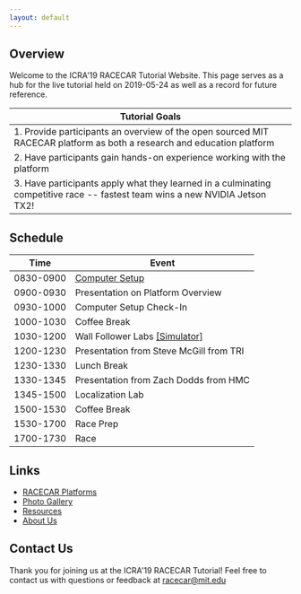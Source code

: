 ```yaml
---
layout: default
---
```


## Overview
Welcome to the ICRA'19 RACECAR Tutorial Website. This page serves as a hub
for the live tutorial held on 2019-05-24 as well as a record for future
reference.

| Tutorial Goals |
| -------------- |
| 1. Provide participants an overview of the open sourced MIT RACECAR platform as both a research and education platform |
| 2. Have participants gain hands-on experience working with the platform |
| 3. Have participants apply what they learned in a culminating competitive race -- fastest team wins a new NVIDIA Jetson TX2! |


## Schedule

| Time | Event |
| ---- | ----- |
| 0830-0900 | [Computer Setup](./setup) |
| 0900-0930 | Presentation on Platform Overview |
| 0930-1000 | Computer Setup Check-In |
| 1000-1030 | Coffee Break |
| 1030-1200 | Wall Follower Labs [[Simulator]](./lab-wall-follow-sim) |
| 1200-1230 | Presentation from Steve McGill from TRI |
| 1230-1330 | Lunch Break |
| 1330-1345 | Presentation from Zach Dodds from HMC |
| 1345-1500 | Localization Lab |
| 1500-1530 | Coffee Break |
| 1530-1700 | Race Prep |
| 1700-1730 | Race |


## Links
* [RACECAR Platforms](./platform)
* [Photo Gallery](./photos)
* [Resources](./resources)
* [About Us](./about)


## Contact Us
Thank you for joining us at the ICRA'19 RACECAR Tutorial!
Feel free to contact us with questions or feedback at
[racecar@mit.edu](mailto:racecar@mit.edu)
